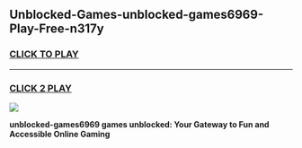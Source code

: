 
## Unblocked-Games-unblocked-games6969-Play-Free-n317y
<h3>
<a href="https://premium76.site?title=unblocked-games6969&ref=20M">CLICK TO PLAY</a></h3>
<hr>

<h3>
<a href="https://premium76.site?title=unblocked-games6969&ref=20M">CLICK 2 PLAY</a>
  
</h3>

<a href="https://premium76.site?title=unblocked-games6969&ref=19M"><img src="https://clearcache.store/games.png"></a>


**unblocked-games6969 games unblocked: Your Gateway to Fun and Accessible Online Gaming**

